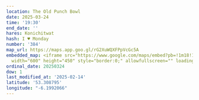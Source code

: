 ```yaml
---
location: The Old Punch Bowl
date: 2025-03-24
time: '19:30'
end_date: ''
hares: Konichitwat
hash: I ♥ Monday
number: '384'
map_url: https://maps.app.goo.gl/rG2XuWQXFPpVcGc5A
embedded_map: <iframe src="https://www.google.com/maps/embed?pb=!1m18!1m12!1m3!1d2383.924690935795!2d-6.199206622858772!3d53.30879497227838!2m3!1f0!2f0!3f0!3m2!1i1024!2i768!4f13.1!3m3!1m2!1s0x486708d12d41fe7d%3A0xef093e37df90945e!2sThe%20Old%20Punch%20Bowl!5e0!3m2!1sen!2sie!4v1739566898576!5m2!1sen!2sie"
  width="600" height="450" style="border:0;" allowfullscreen="" loading="lazy" referrerpolicy="no-referrer-when-downgrade"></iframe>
ordinal_date: 20250324
dow: 1
last_modified_at: '2025-02-14'
latitude: '53.308795'
longitude: "-6.1992066"
---
```


